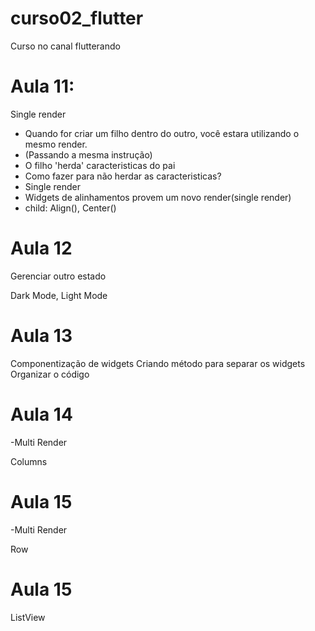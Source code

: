 # curso02_flutter

Curso no canal flutterando

# Aula 11:
Single render

- Quando for criar um filho dentro do outro, você estara utilizando o mesmo render.
- (Passando a mesma instrução)
- O filho 'herda' caracteristicas do pai
- Como fazer para não herdar as caracteristicas? 
- Single render
- Widgets de alinhamentos provem um novo render(single render)
- child: Align(), Center()

# Aula 12 
Gerenciar outro estado

Dark Mode, Light Mode

# Aula 13

Componentização de widgets
Criando método para separar os widgets
Organizar o código

# Aula 14

-Multi Render

Columns

# Aula 15

-Multi Render

Row

# Aula 15

ListView

